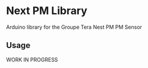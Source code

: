 # Next PM Library 
  
Arduino library for the Groupe Tera Nest PM PM Sensor
  
## Usage

WORK IN PROGRESS
